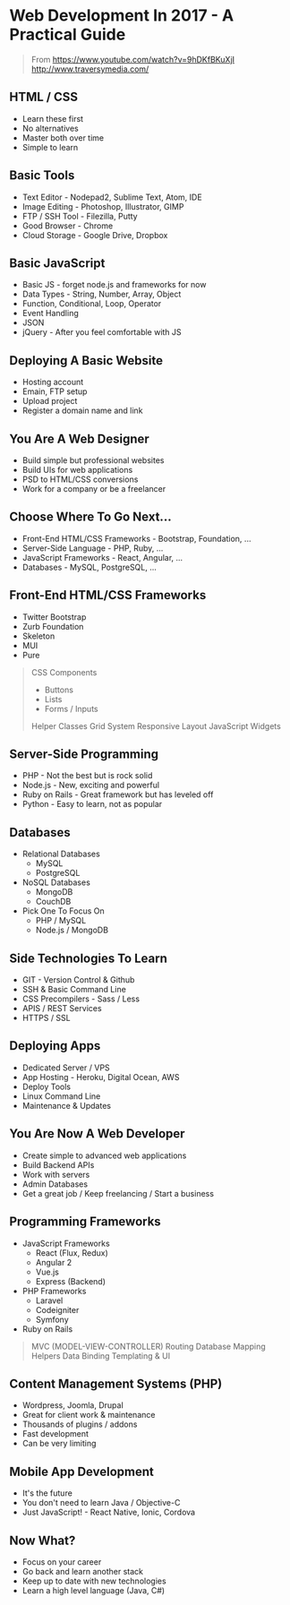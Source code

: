 # Web Development In 2017 - A Practical Guide

> From
> <https://www.youtube.com/watch?v=9hDKfBKuXjI> 
> <http://www.traversymedia.com/>

## HTML / CSS
* Learn these first
* No alternatives
* Master both over time
* Simple to learn

## Basic Tools
* Text Editor - Nodepad2, Sublime Text, Atom, IDE
* Image Editing - Photoshop, Illustrator, GIMP
* FTP / SSH Tool - Filezilla, Putty
* Good Browser - Chrome
* Cloud Storage - Google Drive, Dropbox

## Basic JavaScript
* Basic JS - forget node.js and frameworks for now
* Data Types - String, Number, Array, Object
* Function, Conditional, Loop, Operator
* Event Handling
* JSON
* jQuery - After you feel comfortable with JS

## Deploying A Basic Website
* Hosting account
* Emain, FTP setup
* Upload project
* Register a domain name and link

## You Are A Web Designer
* Build simple but professional websites
* Build UIs for web applications
* PSD to HTML/CSS conversions
* Work for a company or be a freelancer

## Choose Where To Go Next...
* Front-End HTML/CSS Frameworks - Bootstrap, Foundation, ...
* Server-Side Language - PHP, Ruby, ...
* JavaScript Frameworks - React, Angular, ...
* Databases - MySQL, PostgreSQL, ...

## Front-End HTML/CSS Frameworks
* Twitter Bootstrap
* Zurb Foundation
* Skeleton
* MUI
* Pure

> CSS Components
> * Buttons
> * Lists
> * Forms / Inputs
>
> Helper Classes
> Grid System
> Responsive Layout
> JavaScript Widgets

## Server-Side Programming
* PHP - Not the best but is rock solid
* Node.js - New, exciting and powerful
* Ruby on Rails - Great framework but has leveled off
* Python - Easy to learn, not as popular

## Databases
* Relational Databases
  - MySQL
  - PostgreSQL
* NoSQL Databases
  - MongoDB
  - CouchDB
* Pick One To Focus On
  - PHP / MySQL
  - Node.js / MongoDB

## Side Technologies To Learn
* GIT - Version Control & Github
* SSH & Basic Command Line
* CSS Precompilers - Sass / Less
* APIS / REST Services
* HTTPS / SSL

## Deploying Apps
* Dedicated Server / VPS
* App Hosting - Heroku, Digital Ocean, AWS
* Deploy Tools
* Linux Command Line
* Maintenance & Updates

## You Are Now A Web Developer
* Create simple to advanced web applications
* Build Backend APIs
* Work with servers
* Admin Databases
* Get a great job / Keep freelancing / Start a business

## Programming Frameworks
* JavaScript Frameworks
  - React (Flux, Redux)
  - Angular 2
  - Vue.js
  - Express (Backend)
* PHP Frameworks
  - Laravel
  - Codeigniter
  - Symfony
* Ruby on Rails

> MVC (MODEL-VIEW-CONTROLLER)
> Routing
> Database Mapping
> Helpers
> Data Binding
> Templating & UI

## Content Management Systems (PHP)
* Wordpress, Joomla, Drupal
* Great for client work & maintenance
* Thousands of plugins / addons
* Fast development
* Can be very limiting

## Mobile App Development
* It's the future
* You don't need to learn Java / Objective-C
* Just JavaScript! - React Native, Ionic, Cordova

## Now What?
* Focus on your career
* Go back and learn another stack
* Keep up to date with new technologies
* Learn a high level language (Java, C#)
